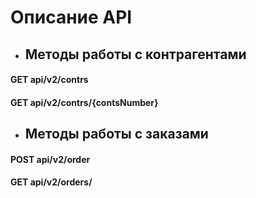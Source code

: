 #  Описание API 

* ## Методы работы с контрагентами

#### GET api/v2/contrs
#### GET api/v2/contrs/{contsNumber}

* ## Методы работы с заказами

#### POST api/v2/order
#### GET api/v2/orders/
